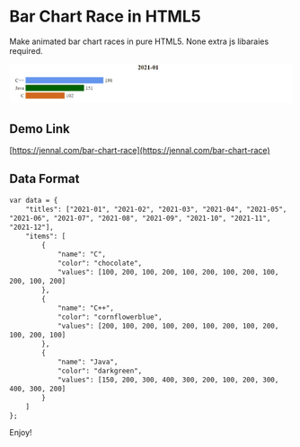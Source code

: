 # Bar Chart Race in HTML5

Make animated bar chart races in pure HTML5. None extra js libaraies required.

![](docs/demo.gif)

## Demo Link

[https://jennal.com/bar-chart-race](https://jennal.com/bar-chart-race)

## Data Format

```
var data = {
    "titles": ["2021-01", "2021-02", "2021-03", "2021-04", "2021-05", "2021-06", "2021-07", "2021-08", "2021-09", "2021-10", "2021-11", "2021-12"],
    "items": [
        {
            "name": "C",
            "color": "chocolate",
            "values": [100, 200, 100, 200, 100, 200, 100, 200, 100, 200, 100, 200]
        },
        {
            "name": "C++",
            "color": "cornflowerblue",
            "values": [200, 100, 200, 100, 200, 100, 200, 100, 200, 100, 200, 100]
        },
        {
            "name": "Java",
            "color": "darkgreen",
            "values": [150, 200, 300, 400, 300, 200, 100, 200, 300, 400, 300, 200]
        }
    ]
};
```

Enjoy!